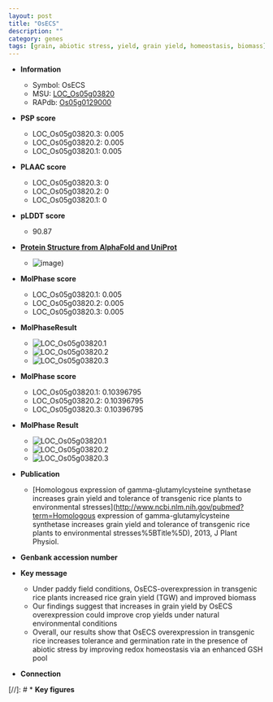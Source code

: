 ```yaml
---
layout: post
title: "OsECS"
description: ""
category: genes
tags: [grain, abiotic stress, yield, grain yield, homeostasis, biomass]
---
```


* **Information**  
    + Symbol: OsECS  
    + MSU: [LOC_Os05g03820](http://rice.plantbiology.msu.edu/cgi-bin/ORF_infopage.cgi?orf=LOC_Os05g03820)  
    + RAPdb: [Os05g0129000](http://rapdb.dna.affrc.go.jp/viewer/gbrowse_details/irgsp1?name=Os05g0129000)  

* **PSP score**  
    + LOC_Os05g03820.3: 0.005 
    + LOC_Os05g03820.2: 0.005 
    + LOC_Os05g03820.1: 0.005 

* **PLAAC score**  
    + LOC_Os05g03820.3: 0 
    + LOC_Os05g03820.2: 0 
    + LOC_Os05g03820.1: 0 

* **pLDDT score**
    + 90.87

* **[Protein Structure from AlphaFold and UniProt](https://www.uniprot.org/uniprotkb/Q688Q9/entry#structure)**
    + ![image](https://ricepsp.github.io/images/Q6/AF-Q688Q9-F1.png))

* **MolPhase score**
    + LOC_Os05g03820.1: 0.005
    + LOC_Os05g03820.2: 0.005
    + LOC_Os05g03820.3: 0.005

* **MolPhaseResult**
    + ![LOC_Os05g03820.1](https://ricepsp.github.io/pictures/LOC_Os05g/LOC_Os05g03820.1.png)
    + ![LOC_Os05g03820.2](https://ricepsp.github.io/pictures/LOC_Os05g/LOC_Os05g03820.2.png)
    + ![LOC_Os05g03820.3](https://ricepsp.github.io/pictures/LOC_Os05g/LOC_Os05g03820.3.png)

* **MolPhase score**
    + LOC_Os05g03820.1: 0.10396795
    + LOC_Os05g03820.2: 0.10396795
    + LOC_Os05g03820.3: 0.10396795

* **MolPhase Result**
    + ![LOC_Os05g03820.1](https://304243504.github.io/Pictures/LOC_Os05g/LOC_Os05g03820.1.png)
    + ![LOC_Os05g03820.2](https://304243504.github.io/Pictures/LOC_Os05g/LOC_Os05g03820.2.png)
    + ![LOC_Os05g03820.3](https://304243504.github.io/Pictures/LOC_Os05g/LOC_Os05g03820.3.png)

* **Publication**  
    + [Homologous expression of gamma-glutamylcysteine synthetase increases grain yield and tolerance of transgenic rice plants to environmental stresses](http://www.ncbi.nlm.nih.gov/pubmed?term=Homologous expression of gamma-glutamylcysteine synthetase increases grain yield and tolerance of transgenic rice plants to environmental stresses%5BTitle%5D), 2013, J Plant Physiol.

* **Genbank accession number**  

* **Key message**  
    + Under paddy field conditions, OsECS-overexpression in transgenic rice plants increased rice grain yield (TGW) and improved biomass
    + Our findings suggest that increases in grain yield by OsECS overexpression could improve crop yields under natural environmental conditions
    + Overall, our results show that OsECS overexpression in transgenic rice increases tolerance and germination rate in the presence of abiotic stress by improving redox homeostasis via an enhanced GSH pool

* **Connection**  

[//]: # * **Key figures**  


